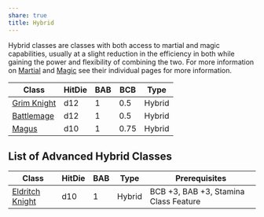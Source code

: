 ```yaml
---
share: true
title: Hybrid
---
```


Hybrid classes are classes with both access to martial and magic capabilities, usually at a slight reduction in the efficiency in both while gaining the power and flexibility of combining the two. For more information on [Martial](/Classes/Martial) and [Magic](/Classes/Magic) see their individual pages for more information.

| Class                                       | HitDie | BAB | BCB  | Type   |
| ------------------------------------------- | ------ | --- | ---- | ------ |
| [Grim Knight](/Classes/Hybrid/Grim%20Knight/Grim%20Knight.md) | d12    | 1   | 0.5  | Hybrid |
| [Battlemage](/Classes/Hybrid/Battlemage/Battlemage.md)   | d12    | 1   | 0.5  | Hybrid |
| [Magus](/Classes/Hybrid/Magus/Magus.md)             | d10    | 1   | 0.75 | Hybrid |


## List of Advanced Hybrid Classes

| Class                                               | HitDie | BAB | Type   | Prerequisites                         |
| --------------------------------------------------- | ------ | --- | ------ | ------------------------------------- |
| [Eldritch Knight](/Classes/Hybrid/Eldritch%20Knight/Eldritch%20Knight.md) | d10    | 1   | Hybrid | BCB +3, BAB +3, Stamina Class Feature |
